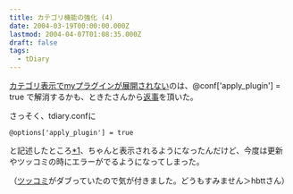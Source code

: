 ```yaml
---
title: カテゴリ機能の強化 (4)
date: 2004-03-19T00:00:00.000Z
lastmod: 2004-04-07T01:08:35.000Z
draft: false
tags:
  - tDiary
---
```


[カテゴリ表示でmyプラグインが展開されない](/posts/20040317/p01)のは、@conf\['apply_plugin'] = true で解消するかも、ときたさんから[返事](http://www.tdiary.org/archive/devel/msg01430.html)を頂いた。

さっそく、tdiary.confに

```
@options['apply_plugin'] = true
```

と記述したところ[\*1](# "tdiary.confに書くときはoptionsになるらしい。 http://www.tdiary.org/doc/HOWTO-make-plugin.html")、ちゃんと表示されるようになったんだけど、今度は更新やツッコミの時にエラーがでるようになってしまった。

（[ツッコミ](http://www.machu.jp/diary/20040318.html#c01)がダブっていたので気が付きました。どうもすみません＞hbttさん）
